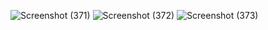 
![Screenshot (371)](https://github.com/user-attachments/assets/d13a0054-181d-4ee8-b8ec-95281b3fe1d8)
![Screenshot (372)](https://github.com/user-attachments/assets/e21db531-0cad-4b18-9801-d8e185f32a00)
![Screenshot (373)](https://github.com/user-attachments/assets/4cea9b42-8fa7-4bbc-b864-14e1a54cd32d)

